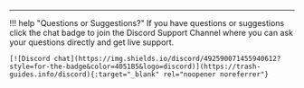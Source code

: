 
------

!!! help "Questions or Suggestions?"
    If you have questions or suggestions click the chat badge to join the Discord Support Channel where you can ask your questions directly and get live support.

    [![Discord chat](https://img.shields.io/discord/492590071455940612?style=for-the-badge&color=4051B5&logo=discord)](https://trash-guides.info/discord){:target="_blank" rel="noopener noreferrer"}
